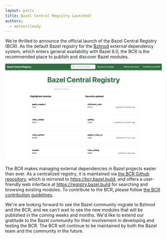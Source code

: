 ```yaml
---
layout: posts
title: Bazel Central Registry Launched!
authors:
  - meteorcloudy
---
```


We're thrilled to announce the official launch of the Bazel Central Registry (BCR). As the default Bazel registry for the [Bzlmod](https://bazel.build/versions/6.0.0/build/bzlmod) external dependency system, which enters general availability with Bazel 6.0, the BCR is the recommended place to publish and discover Bazel modules.

![Image](/assets/bcr-ui.png)

The BCR makes managing external dependencies in Bazel projects easier than ever. As a centralized registry, it is maintained via [the BCR Github repository](https://github.com/bazelbuild/bazel-central-registry), which is mirrored to https://bcr.bazel.build, and offers a user-friendly web interface at https://registry.bazel.build for searching and browsing existing modules. To contribute to the BCR, please follow [the BCR contribution guidelines](https://github.com/bazelbuild/bazel-central-registry/blob/main/docs/README.md#bazel-central-registry-bcr-contribution-guidelines).

We're are looking forward to see the Bazel community migrate to Bzlmod and the BCR, and we can't wait to see the new modules that will be published in the coming weeks and months. We'd like to extend our gratitude to the Bazel community for their involvement in developing and testing the BCR. The BCR will continue to be maintained by both the Bazel team and the community in the future.
